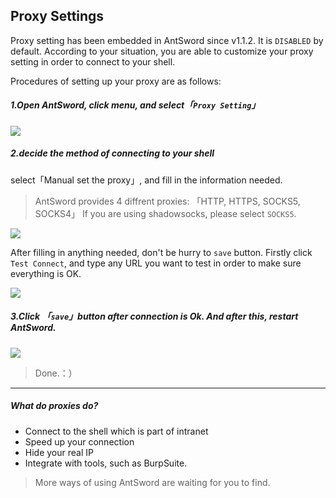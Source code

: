 Proxy Settings
---

Proxy setting has been embedded in AntSword since v1.1.2. It is `DISABLED` by default. According to your situation, you are able to customize your proxy setting in order to connect to your shell.

Procedures of setting up your proxy are as follows:

##### 1.Open AntSword, click menu, and select「`Proxy Setting`」

![][img_aproxy_settings_1]

##### 2.decide the method of connecting to your shell

select「Manual set the proxy」, and fill in the information needed.

> AntSword provides 4 diffrent proxies: 「HTTP, HTTPS, SOCKS5, SOCKS4」
> If you are using shadowsocks, please select `SOCKS5`.

![][img_aproxy_settings_2]

After filling in anything needed, don't be hurry to `save` button. Firstly click `Test Connect`, and type any URL you want to test in order to make sure everything is OK.

![][img_aproxy_settings_3]

##### 3.Click 「`save`」button after connection is Ok. And after this, restart AntSword.

![][img_aproxy_settings_4]

> Done.：）

---

##### What do proxies do?

* Connect to the shell which is part of intranet
* Speed up your connection
* Hide your real IP
* Integrate with tools, such as BurpSuite.

> More ways of using AntSword are waiting for you to find.

[img_aproxy_settings_1]: http://antsword.l1n3.net/doc/getting_started/aproxy_settings_1.jpg
[img_aproxy_settings_2]: http://antsword.l1n3.net/doc/getting_started/aproxy_settings_2.jpg
[img_aproxy_settings_3]: http://antsword.l1n3.net/doc/getting_started/aproxy_settings_3.jpg
[img_aproxy_settings_4]: http://antsword.l1n3.net/doc/getting_started/aproxy_settings_4.jpg
